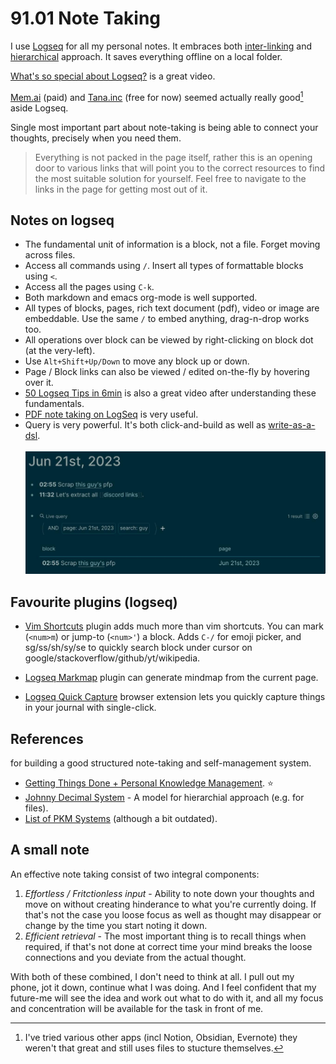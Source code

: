 # 91.01 Note Taking

I use [Logseq](https://logseq.com) for all my personal notes. It embraces both [inter-linking](https://docs.logseq.com/#/page/how%20to%20create%20pages%20in%20logseq) and [hierarchical](https://blog.logseqmastery.com/post/logseq-namespaces) approach. It saves everything offline on a local folder.

[What's so special about Logseq?](https://youtu.be/oBtKHwFBn0k) is a great video.

[Mem.ai](https://mem.ai) (paid) and [Tana.inc](https://tana.inc) (free for now) seemed actually really good[^1] aside Logseq.

Single most important part about note-taking is being able to connect your thoughts, precisely when you need them.

> Everything is not packed in the page itself, rather this is an opening door to various links that will point you to the correct resources to find the most suitable solution for yourself. Feel free to navigate to the links in the page for getting most out of it.

## Notes on logseq

* The fundamental unit of information is a block, not a file. Forget moving across files.
* Access all commands using `/`. Insert all types of formattable blocks using `<`.
* Access all the pages using `C-k`.
* Both markdown and emacs org-mode is well supported.
* All types of blocks, pages, rich text document (pdf), video or image are embeddable. Use the same `/` to embed anything, drag-n-drop works too.
* All operations over block can be viewed by right-clicking on block dot (at the very-left).
* Use `Alt+Shift+Up/Down` to move any block up or down.
* Page / Block links can also be viewed / edited on-the-fly by hovering over it.
* [50 Logseq Tips in 6min](https://youtu.be/r_tcDooayOo) is also a great video after understanding these fundamentals.
* [PDF note taking on LogSeq](https://youtu.be/vIDyXyEj_FI?t=445) is very useful.
* Query is very powerful. It's both click-and-build as well as [write-as-a-dsl](https://qwxlea.github.io/#/page/datalog%2Fintro%20to%20datalog).<br><br>
  ![Logseq Query](./logseq-query.jpg)

## Favourite plugins (logseq)

* [Vim Shortcuts](https://github.com/vipzhicheng/logseq-plugin-vim-shortcuts) plugin adds much more than vim shortcuts. You can mark (`<num>m`) or jump-to (`<num>'`) a block. Adds `C-/` for emoji picker, and sg/ss/sh/sy/se to quickly search block under cursor on google/stackoverflow/github/yt/wikipedia.

* [Logseq Markmap](https://github.com/vipzhicheng/logseq-plugin-mark-map) plugin can generate mindmap from the current page.

* [Logseq Quick Capture](https://chrome.google.com/webstore/detail/logseq-quick-capture/hdpmdgiddmjppbeahnglgagndmahlanc) browser extension lets you quickly capture things in your journal with single-click.


## References

for building a good structured note-taking and self-management system.

* [Getting Things Done + Personal Knowledge Management](https://fortelabs.com/blog/gtd-x-pkm). ⭐
* [Johnny Decimal System](https://johnnydecimal.com/10-19-concepts/11-core/11.01-introduction) - A model for hierarchial approach (e.g. for files).
* [List of PKM Systems](https://www.reddit.com/r/PKMS/comments/nfef59/list_of_personal_knowledge_management_systems) (although a bit outdated).

## A small note

An effective note taking consist of two integral components:

1. _Effortless / Fritctionless input_ - Ability to note down your thoughts and move on without creating hinderance to what you're currently doing. If that's not the case you loose focus as well as thought may disappear or change by the time you start noting it down.
2. _Efficient retrieval_ - The most important thing is to recall things when required, if that's not done at correct time your mind breaks the loose connections and you deviate from the actual thought.

With both of these combined, I don't need to think at all. I pull out my phone, jot it down, continue what I was doing. And I feel confident that my future-me will see the idea and work out what to do with it, and all my focus and concentration will be available for the task in front of me.

[^1]: I've tried various other apps (incl Notion, Obsidian, Evernote) they weren't that great and still uses files to stucture themselves.
